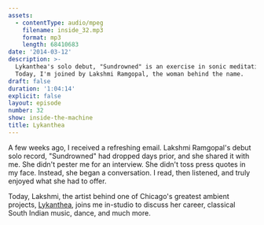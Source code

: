```yaml
---
assets:
  - contentType: audio/mpeg
    filename: inside_32.mp3
    format: mp3
    length: 68410683
date: '2014-03-12'
description: >-
  Lykanthea's solo debut, "Sundrowned" is an exercise in sonic meditation.
  Today, I'm joined by Lakshmi Ramgopal, the woman behind the name.
draft: false
duration: '1:04:14'
explicit: false
layout: episode
number: 32
show: inside-the-machine
title: Lykanthea
---
```

A few weeks ago, I received a refreshing email. Lakshmi Ramgopal's debut solo record, "Sundrowned" had dropped days prior, and she shared it with me. She didn't pester me for an interview. She didn't toss press quotes in my face. Instead, she began a conversation. I read, then listened, and truly enjoyed what she had to offer.

Today, Lakshmi, the artist behind one of Chicago's greatest ambient projects, [Lykanthea](http://www.lykanthea.com), joins me in-studio to discuss her career, classical South Indian music, dance, and much more.